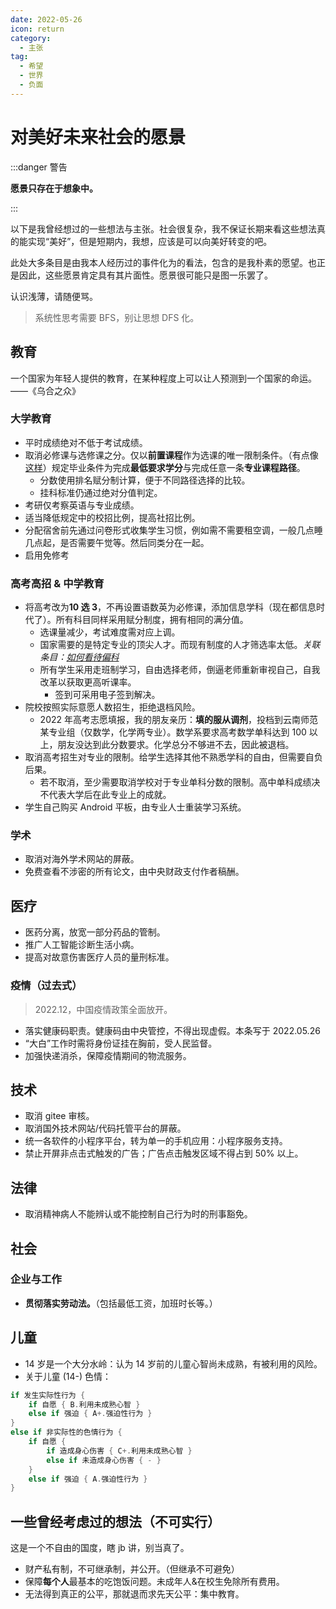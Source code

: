 ```yaml
---
date: 2022-05-26
icon: return
category:
  - 主张
tag:
  - 希望
  - 世界
  - 负面
---
```


# 对美好未来社会的愿景

:::danger 警告

**愿景只存在于想象中。**

:::

以下是我曾经想过的一些想法与主张。社会很复杂，我不保证长期来看这些想法真的能实现“美好”，但是短期内，我想，应该是可以向美好转变的吧。

此处大多条目是由我本人经历过的事件化为的看法，包含的是我朴素的愿望。也正是因此，这些愿景肯定具有其片面性。愿景很可能只是图一乐罢了。

认识浅薄，请随便骂。

> 系统性思考需要 BFS，别让思想 DFS 化。

## 教育

<div class="subtitle">一个国家为年轻人提供的教育，在某种程度上可以让人预测到一个国家的命运。——《乌合之众》</div>

### 大学教育

- 平时成绩绝对不低于考试成绩。
- 取消必修课与选修课之分。仅以**前置课程**作为选课的唯一限制条件。（有点像[这样](https://leetcode.com/problems/course-schedule-ii/description/)）规定毕业条件为完成**最低要求学分**与完成任意一条**专业课程路径**。
  - 分数使用排名赋分制计算，便于不同路径选择的比较。
  - 挂科标准仍通过绝对分值判定。
- 考研仅考察英语与专业成绩。
- 适当降低规定中的校招比例，提高社招比例。
- 分配宿舍前先通过问卷形式收集学生习惯，例如需不需要租空调，一般几点睡几点起，是否需要午觉等。然后同类分在一起。
- 启用免修考

### 高考高招 & 中学教育

- 将高考改为**10 选 3**，不再设置语数英为必修课，添加信息学科（现在都信息时代了）。所有科目同样采用赋分制度，拥有相同的满分值。
  - 选课量减少，考试难度需对应上调。
  - 国家需要的是特定专业的顶尖人才。而现有制度的人才筛选率太低。_关联条目：[如何看待偏科](../gossip/consider.md#如何看待偏科)_
  - 所有学生采用走班制学习，自由选择老师，倒逼老师重新审视自己，自我改革以获取更高听课率。
    - 签到可采用电子签到解决。
- 院校按照实际意愿人数招生，拒绝退档风险。
  - <span class="heimu" title="你知道的太多了">2022 年高考志愿填报，我的朋友亲历：**填的服从调剂**，投档到云南师范某专业组（仅数学，化学两专业）。数学系要求高考数学单科达到 100 以上，朋友没达到此分数要求。化学总分不够进不去，因此被退档。</span>
- 取消高考招生对专业的限制。给学生选择其他不熟悉学科的自由，但需要自负后果。
  - 若不取消，至少需要取消学校对于专业单科分数的限制。高中单科成绩决不代表大学后在此专业上的成就。
- 学生自己购买 Android 平板，由专业人士重装学习系统。

### 学术

- 取消对海外学术网站的屏蔽。
- 免费查看不涉密的所有论文，由中央财政支付作者稿酬。

## 医疗

- 医药分离，放宽一部分药品的管制。
- 推广人工智能诊断生活小病。
- 提高对故意伤害医疗人员的量刑标准。

### 疫情（过去式）

> 2022.12，中国疫情政策全面放开。

- 落实健康码职责。健康码由中央管控，不得出现虚假。<span class="heimu" title="你知道的太多了">本条写于 2022.05.26</span><!-- * 阳性患者居家隔离。为防止阳性患者外出，一切密闭空间进入需登记健康码，红码禁止入内。没有条件在家隔离的， -->
- “大白”工作时需将身份证挂在胸前，受人民监督。
- 加强快递消杀，保障疫情期间的物流服务。

## 技术

- 取消 gitee 审核。
- 取消国外技术网站/代码托管平台的屏蔽。
- 统一各软件的小程序平台，转为单一的手机应用：小程序服务支持。
- 禁止开屏非点击式触发的广告；广告点击触发区域不得占到 50% 以上。

## 法律

- 取消精神病人不能辨认或不能控制自己行为时的刑事豁免。

## 社会

### 企业与工作

- **贯彻落实劳动法。**（包括最低工资，加班时长等。）

## 儿童

- 14 岁是一个大分水岭：认为 14 岁前的儿童心智尚未成熟，有被利用的风险。
- 关于儿童 (14-) 色情：

```rs
if 发生实际性行为 {
    if 自愿 { B.利用未成熟心智 }
    else if 强迫 { A+.强迫性行为 }
}
else if 非实际性的色情行为 {
    if 自愿 {
        if 造成身心伤害 { C+.利用未成熟心智 }
        else if 未造成身心伤害 { - }
    }
    else if 强迫 { A.强迫性行为 }
}
```

## 一些曾经考虑过的想法（不可实行）

这是一个不自由的国度，瞎 jb 讲，别当真了。

- 财产私有制，不可继承制，并公开。（但继承不可避免）
- 保障**每个人**最基本的吃饱饭问题。未成年人&在校生免除所有费用。
- 无法得到真正的公平，那就退而求先天公平：集中教育。

